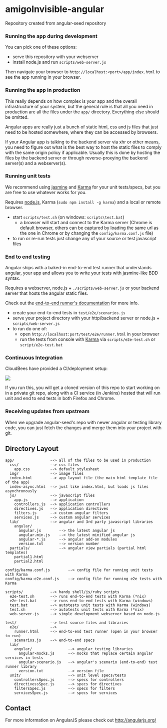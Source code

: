 # amigoInvisible-angular


Repository created from  angular-seed repository

### Running the app during development

You can pick one of these options:

* serve this repository with your webserver
* install node.js and run `scripts/web-server.js`

Then navigate your browser to `http://localhost:<port>/app/index.html` to see the app running in
your browser.


### Running the app in production

This really depends on how complex is your app and the overall infrastructure of your system, but
the general rule is that all you need in production are all the files under the `app/` directory.
Everything else should be omitted.

Angular apps are really just a bunch of static html, css and js files that just need to be hosted
somewhere, where they can be accessed by browsers.

If your Angular app is talking to the backend server via xhr or other means, you need to figure
out what is the best way to host the static files to comply with the same origin policy if
applicable. Usually this is done by hosting the files by the backend server or through
reverse-proxying the backend server(s) and a webserver(s).


### Running unit tests

We recommend using [jasmine](http://pivotal.github.com/jasmine/) and
[Karma](http://karma-runner.github.io) for your unit tests/specs, but you are free
to use whatever works for you.

Requires [node.js](http://nodejs.org/), Karma (`sudo npm install -g karma`) and a local
or remote browser.

* start `scripts/test.sh` (on windows: `scripts\test.bat`)
  * a browser will start and connect to the Karma server (Chrome is default browser, others can be captured by loading the same url as the one in Chrome or by changing the `config/karma.conf.js` file)
* to run or re-run tests just change any of your source or test javascript files


### End to end testing

Angular ships with a baked-in end-to-end test runner that understands angular, your app and allows
you to write your tests with jasmine-like BDD syntax.

Requires a webserver, node.js + `./scripts/web-server.js` or your backend server that hosts the angular static files.

Check out the
[end-to-end runner's documentation](http://docs.angularjs.org/guide/dev_guide.e2e-testing) for more
info.

* create your end-to-end tests in `test/e2e/scenarios.js`
* serve your project directory with your http/backend server or node.js + `scripts/web-server.js`
* to run do one of:
  * open `http://localhost:port/test/e2e/runner.html` in your browser
  * run the tests from console with [Karma](http://karma-runner.github.io) via
    `scripts/e2e-test.sh` or `script/e2e-test.bat`

### Continuous Integration

CloudBees have provided a CI/deployment setup:

<a href="https://grandcentral.cloudbees.com/?CB_clickstart=https://raw.github.com/CloudBees-community/angular-js-clickstart/master/clickstart.json"><img src="https://d3ko533tu1ozfq.cloudfront.net/clickstart/deployInstantly.png"/></a>

If you run this, you will get a cloned version of this repo to start working on in a private git repo, 
along with a CI service (in Jenkins) hosted that will run unit and end to end tests in both Firefox and Chrome.

### Receiving updates from upstream

When we upgrade angular-seed's repo with newer angular or testing library code, you can just
fetch the changes and merge them into your project with git.


## Directory Layout

    app/                --> all of the files to be used in production
      css/              --> css files
        app.css         --> default stylesheet
      img/              --> image files
      index.html        --> app layout file (the main html template file of the app)
      index-async.html  --> just like index.html, but loads js files asynchronously
      js/               --> javascript files
        app.js          --> application
        controllers.js  --> application controllers
        directives.js   --> application directives
        filters.js      --> custom angular filters
        services.js     --> custom angular services
      lib/              --> angular and 3rd party javascript libraries
        angular/
          angular.js        --> the latest angular js
          angular.min.js    --> the latest minified angular js
          angular-*.js      --> angular add-on modules
          version.txt       --> version number
      partials/             --> angular view partials (partial html templates)
        partial1.html
        partial2.html

    config/karma.conf.js        --> config file for running unit tests with Karma
    config/karma-e2e.conf.js    --> config file for running e2e tests with Karma

    scripts/            --> handy shell/js/ruby scripts
      e2e-test.sh       --> runs end-to-end tests with Karma (*nix)
      e2e-test.bat      --> runs end-to-end tests with Karma (windows)
      test.bat          --> autotests unit tests with Karma (windows)
      test.sh           --> autotests unit tests with Karma (*nix)
      web-server.js     --> simple development webserver based on node.js

    test/               --> test source files and libraries
      e2e/              -->
        runner.html     --> end-to-end test runner (open in your browser to run)
        scenarios.js    --> end-to-end specs
      lib/
        angular/                --> angular testing libraries
          angular-mocks.js      --> mocks that replace certain angular services in tests
          angular-scenario.js   --> angular's scenario (end-to-end) test runner library
          version.txt           --> version file
      unit/                     --> unit level specs/tests
        controllersSpec.js      --> specs for controllers
        directivessSpec.js      --> specs for directives
        filtersSpec.js          --> specs for filters
        servicesSpec.js         --> specs for services

## Contact

For more information on AngularJS please check out http://angularjs.org/
